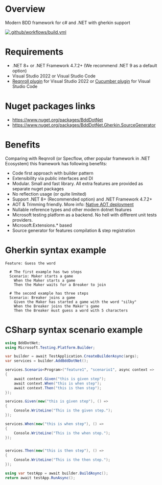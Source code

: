 # Overview

Modern BDD framework for c# and .NET with gherkin support

[![.github/workflows/build.yml](https://github.com/Romfos/BddDotNet/actions/workflows/build.yml/badge.svg?branch=main)](https://github.com/Romfos/BddDotNet/actions/workflows/build.yml)

# Requirements
- .NET 8+ or .NET Framework 4.7.2+ (We recommend .NET 9 as a default option)
- Visual Studio 2022 or Visual Studio Code
- [Reqnroll plugin](https://marketplace.visualstudio.com/items?itemName=Reqnroll.ReqnrollForVisualStudio2022) for Visual Studio 2022 or [Cucumber plugin](https://marketplace.visualstudio.com/items?itemName=CucumberOpen.cucumber-official) for Visual Studio Code

# Nuget packages links  
- https://www.nuget.org/packages/BddDotNet
- https://www.nuget.org/packages/BddDotNet.Gherkin.SourceGenerator

# Benefits

Comparing with Reqnroll (or Specflow, other popular framework in .NET Ecosystem) this framework has following benefits:
-	Code first approach with builder pattern
-	Extensibility via public interfaces and DI
- Modular. Small and fast library. All extra features are provided as separate nuget packages
-	No reflection usage (or quite limited)
-	Support .NET 8+ (Recommended option) and .NET Framework 4.7.2+ 
-	AOT & Trimming friendly. More info: [Native AOT deployment](https://learn.microsoft.com/en-us/dotnet/core/deploying/native-aot/)
-	Nullable reference types and other modern dotnet features
-	Microsoft testing platform as a backend. No hell with different unit tests providers.
-	Microsoft.Extensions.* based
-	Source generator for features compilation & step registration

# Gherkin syntax example
```gherkin
Feature: Guess the word

  # The first example has two steps
  Scenario: Maker starts a game
    When the Maker starts a game
    Then the Maker waits for a Breaker to join

  # The second example has three steps
  Scenario: Breaker joins a game
    Given the Maker has started a game with the word "silky"
    When the Breaker joins the Maker's game
    Then the Breaker must guess a word with 5 characters
```

# CSharp syntax scenario example

```csharp
using BddDotNet;
using Microsoft.Testing.Platform.Builder;

var builder = await TestApplication.CreateBuilderAsync(args);
var services = builder.AddBddDotNet();

services.Scenario<Program>("feature1", "scenario1", async context =>
{
    await context.Given("this is given step");
    await context.When("this is when step");
    await context.Then("this is then step");
});

services.Given(new("this is given step"), () =>
{
    Console.WriteLine("This is the given step.");
});

services.When(new("this is when step"), () =>
{
    Console.WriteLine("This is the when step.");
});


services.Then(new("this is then step"), () =>
{
    Console.WriteLine("This is the then step.");
});

using var testApp = await builder.BuildAsync();
return await testApp.RunAsync();
